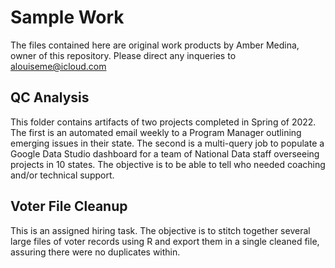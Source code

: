 # Sample Work
The files contained here are original work products by Amber Medina, owner of this repository. Please direct any inqueries to [alouiseme@icloud.com](mailto:alouiseme@icloud.com?subject=GitRepo%20Sample%20Works)

## QC Analysis
This folder contains artifacts of two projects completed in Spring of 2022. The first is an automated email weekly to a Program Manager outlining emerging issues in their state. 
The second is a multi-query job to populate a Google Data Studio dashboard for a team of National Data staff overseeing projects in 10 states. The objective is to be able to tell who needed coaching and/or technical support.

## Voter File Cleanup
This is an assigned hiring task. The objective is to stitch together several large files of voter records using R and export them in a single cleaned file, assuring there were no duplicates within.
